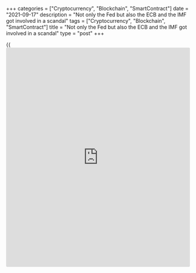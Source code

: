 +++
categories = ["Cryptocurrency", "Blockchain", "SmartContract"]
date = "2021-09-17"
description = "Not only the Fed but also the ECB and the IMF got involved in a scandal"
tags = ["Cryptocurrency", "Blockchain", "SmartContract"]
title = "Not only the Fed but also the ECB and the IMF got involved in a scandal"
type = "post"
+++

{{<iframe id="large-banner" src="https://www.bounty.group/#slide=8.0" width="100%" height="600" scrolling="no" style="border: 0px solid rgb(216, 221, 230); border-radius: 3px;">}}

2021-09-17

2021-09-17

Dollar doesn't keep its nose clean. What about others? Review as of
17.09.2021Dmitri Demidenko

Not only the Fed but also the ECB and the IMF got involved in a scandal

## Someone wants to earn money, and someone doesn't want the euro to
grow

Forex. Autumn. Time of scandals. One could think the life of financial
markets would become boring after Donald Trump's departure. However, a
sacred space is never empty. First, it was the Fed that picked up
Trump's banner and continued turning everything upside down. The ECB
and, finally, the IMF followed the example shortly. The managing
director of the IMF got involved in some strange business: she's accused
of altering reports during her time at the World Bank. Kristalina
Georgieva denies everything, of course. However, admitting the
allegation would be equal to admitting there's a vagrant dozing on your
career ladder.

A true woman knows [how to](https://www.playgroundfx.com/blog/forex-trading-how-to/) make at least two things out of nothing: a
scandal and some salad. Internal audit reports revealed that the current
director of the IMF had been pressuring the World Bank's personnel to
boost China's [ranking](https://www.playgroundfx.com/blog/crypto-exchange-ranking/)s in an economic report when she was the Bank's
Chief Executive.  The methodology of those reports is so subjective and
inconsistent that the bank is ready to give up such publications in the
future. However, that's no longer important. Someone disgraced
themselves, just like the Fed's officials I wrote about last week. ​

There are two types of a person: gamblers and those who haven't tried
gambling yet. The story involving Boston Fed's Eric Rosengren and Dallas
Fed's Robert Kaplan continues. As the Fed values the US people's trust,
the ethics rules of investing in financial instruments will likely be
revised and toughened up for the Fed's high-[ranking](https://www.playgroundfx.com/blog/crypto-exchange-ranking/) officials.  That was
the Fed's official statement as it is concerned about its loss of
authority and will make every effort to prevent FOMC members from
trading.

Speculating in securities, any FOMC member sits inside a Trojan horse.
Its activity may undermine the trust in the Fed. There's just one thing
I can't understand, though: how can one sit inside a Trojan horse and
not giggle?

Still, September's scandals in Forex aren't over. According to Financial
Times, Philip Lane, the ECB's key economist, revealed in a private talk
with German businessmen that the eurozone's inflation was expected to
reach 2% by 2025. If so, the rate might be raised as early as 2023 and
not 2024, as expected. The European Central bank has already said in a
statement that Lane didn't say anything officially. Politicians make so
many mistakes. I wish they were sappers.

If you do good for money, they thank you. If you do good for free, you
owe them.  Whether or not China bribed Kristalina Georgieva no longer
matters. What matters is that Beijing strives to boost its authority in
the financial world by all means. The Fed's members just wanted to make
money while the ECB might not want to mention inflation's reaching the
target. Is it afraid of the euro's consolidation?







## Price chart of EURUSD in real time mode

The content of this article reflects the author’s opinion and does not
necessarily reflect the official position of LiteForex. The material
published on this page is provided for informational purposes only and
should not be considered as the provision of investment advice for the
purposes of Directive 2004/39/EC.

Rate this article:

{{value}}

( {{count}} {{title}} )